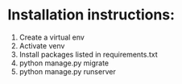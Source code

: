 # Installation instructions:
  1. Create a virtual env
  2. Activate venv
  3. Install packages listed in requirements.txt
  4. python manage.py migrate
  5. python manage.py runserver
